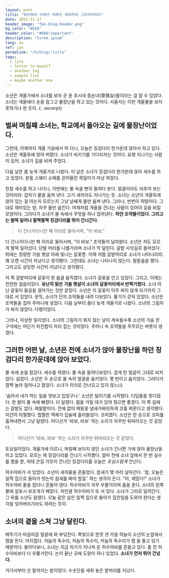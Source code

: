 ```yaml
---
layout: post
title: "뭐라뭐라 어쩌구 저쩌구 여차저차 그러저러하다"
date: 2015-11-17
header_image: "fpo-blog-header.png"
bg_color: "#EE0"
header_color: "#000!important"
description: "lorem ipsum"
lang: ko
ref: jan
permalink: "/k/blog/:title"
tags:
  - life
  - letter to myself
  - another tag
  - sample list
  - maybe another one
---
```


소년은 개울가에서 소녀를 보자 곧 윤 초시네 증손녀(曾孫女)딸이라는 걸 알 수 있었다. 소녀는 개울에다 손을 잠그고 물장난을 하고 있는 것이다. 서울서는 이런 개울물을 보지 못하기나 한 듯이.
{: .excerpt}

## 벌써 며칠째 소녀는, 학교에서 돌아오는 길에 물장난이었다.
그런데, 어제까지 개울 기슭에서 하 더니, 오늘은 징검다리 한가운데 앉아서 하고 있다. 소년은 개울둑에 앉아 버렸다. 소녀가 비키기를 기다리자는 것이다. 요행 지나가는 사람이 있어, 소녀가 길을 비켜 주었다.

다음 날은 좀 늦게 개울가로 나왔다. 이 날은 소녀가 징검다리 한가운데 앉아 세수를 하고 있었다. 분홍 스웨터 소매를 걷어올린 목덜미가 마냥 희었다.

한참 세수를 하고 나더니, 이번에는 물 속을 빤히 들여다 본다. 얼굴이라도 비추어 보는 것이리라. 갑자기 물을 움켜 낸다. 고기 새끼라도 지나가는 듯. 소녀는 소년이 개울둑에 앉아 있는 걸 아는지 모르는지 그냥 날쌔게 물만 움켜 낸다. 그러나, 번번이 허탕이다. 그대로 재미있는 양, 자꾸 물만 움킨다. 어제처럼 개울을 건너는 사람이 있어야 길을 비킬 모양이다. 그러다가 소녀가 물 속에서 무엇을 하나 집어낸다. **하얀 조약돌이었다. 그리고는 벌떡 일어나 팔짝팔짝 징검다리를 뛰어 건너간다.**

<blockquote class="pullquote qr">
다 건너가더니만 홱 이리로 돌아서며, "이 바보."
</blockquote>

다 건너가더니만 홱 이리로 돌아서며, "이 바보." 조약돌이 날아왔다. 소년은 저도 모르게 벌떡 일어섰다. 단발 머리를 나풀거리며 소녀가 막 달린다. 갈밭 사잇길로 들어섰다. 뒤에는 청량한 가을 햇살 아래 빛나는 갈꽃뿐. 이제 저쯤 갈밭머리로 소녀가 나타나리라. 꽤 오랜 시간이 지났다고 생각됐다. 그런데도 소녀는 나타나지 않는다. 발돋움을 했다. 그러고도 상당한 시간이 지났다고 생각됐다.

저 쪽 갈밭머리에 갈꽃이 한 옴큼 움직였다. 소녀가 갈꽃을 안고 있었다. 그리고, 이제는 천천한 걸음이었다. **유난히 맑은 가을 햇살이 소녀의 갈꽃머리에서 반짝거렸다.** 소녀 아닌 갈꽃이 들길을 걸어가는 것만 같았다. 소년은 이 갈꽃이 아주 뵈지 않게 되기까지 그대로 서 있었다. 문득, 소녀가 던지 조약돌을 내려 다보았다. 물기가 걷혀 있었다. 소년은 조약돌을 집어 주머니에 넣었다. 다음 날부터 좀더 늦게 개울가로 나왔다. 소녀의 그림자가 뵈지 않았다. 다행이었다.

그러나, 이상한 일이었다. 소녀의 그림자가 뵈지 않는 날이 계속될수록 소년의 가슴 한 구석에는 어딘가 허전함이 자리 잡는 것이었다. 주머니 속 조약돌을 주무르는 버릇이 생겼다.

## 그러한 어떤 날, 소년은 전에 소녀가 앉아 물장난을 하던 징검다리 한가운데에 앉아 보았다.

물 속에 손을 잠갔다. 세수를 하였다. 물 속을 들여다보았다. 검게 탄 얼굴이 그대로 비치었다. 싫었다. 소년은 두 손으로 물 속의 얼굴을 움키었다. 몇 번이고 움키었다. 그러다가 깜짝 놀라 일어나고 말았다. 소녀가 이리로 건너오고 있지 않느냐.

'숨어서 내가 하는 일을 엿보고 있었구나.' 소년은 달리기를 시작했다. 디딤돌을 헛디뎠다. 한 발이 물 속에 빠졌다. 더 달렸다. 몸을 가릴 데가 있어 줬으면 좋겠다. 이 쪽 길에는 갈밭도 없다. 메밀밭이다. 전에 없이 메밀꽃 냄새가짜릿하게 코를 찌른다고 생각됐다. 미간이 아찔했다. 찝찔한 액체가 입술에 흘러들었다. 코피였다. 소년은 한 손으로 코피를 훔쳐내면서 그냥 달렸다. 어디선가 '바보, 바보' 하는 소리가 자꾸만 뒤따라오는 것 같았다.

<blockquote class="pullquote ql">
어디선가 '바보, 바보' 하는 소리가 자꾸만 뒤따라오는 것 같았다.
</blockquote>

토요일이었다. 개울가에 이르니, 며칠째 보이지 않던 소녀가 건너편 가에 앉아 물장난을 하고 있었다. 모르는 체 징검다리를 건너기 시작했다. 얼마 전에 소녀 앞에서 한 번 실수를 했을 뿐, 여태 큰길 가듯이 건너던 징검다리를 오늘은 *조심스럽게* 건넌다.

허수아비가 서 있었다. 소년이 새끼줄을 흔들었다. 참새가 몇 마리 날아간다. '참, 오늘은 일찍 집으로 돌아가 텃논의 참새를 봐야 할걸.' 하는 생각이 든다. "야, 재밌다!" 소녀가 허수아비 줄을 잡더니 흔들어 댄다. 허수아비가 자꾸 우쭐거리며 춤을 춘다. 소녀의 왼쪽 볼에 살포시 보조개가 패었다. 저만큼 허수아비가 또 서 있다. 소녀가 그리로 달려간다. 그 뒤를 소년도 달렸다. 오늘 같은 날은 일찍 집으로 돌아가 집안일을 도와야 한다는 생각을 잊어버리기라도 하려는 듯이.

## 소녀의 곁을 스쳐 그냥 달린다.

메뚜기가 따끔따끔 얼굴에 와 부딪친다. 쪽빛으로 한껏 갠 가을 하늘이 소년의 눈앞에서 맴을 돈다. 어지럽다. 저놈의 독수리, 저놈의 독수리, 저놈의 독수리가 맴 을 돌고 있기 때문이다. 돌아다보니, 소녀는 지금 자기가 지나쳐 온 허수아비를 흔들고 있다. 좀 전 허수아비보다 더 우쭐거린다. 논이 끝난 곳에 도랑이 하나 있었다. **소녀가 먼저 뛰어 건넜다.**

거기서부터 산 밑까지는 밭이었다. 수숫단을 세워 놓은 밭머리를 지났다.
